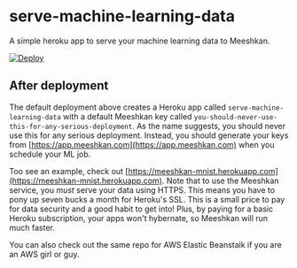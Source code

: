 # serve-machine-learning-data
A simple heroku app to serve your machine learning data to Meeshkan.

[![Deploy](https://www.herokucdn.com/deploy/button.svg)](https://heroku.com/deploy?template=https://github.com/meeshkan/serve-machine-learning-data)

## After deployment
The default deployment above creates a Heroku app called `serve-machine-learning-data` with a default Meeshkan key called `you-should-never-use-this-for-any-serious-deployment`. As the name suggests, you should never use this for any serious deployment.  Instead, you should generate your keys from [https://app.meeshkan.com](https://app.meeshkan.com) when you schedule your ML job.

Too see an example, check out [https://meeshkan-mnist.herokuapp.com](https://meeshkan-mnist.herokuapp.com).  Note that to use the Meeshkan service, you *must* serve your data using HTTPS.  This means you have to pony up seven bucks a month for Heroku's SSL.  This is a small price to pay for data security and a good habit to get into!  Plus, by paying for a basic Heroku subscription, your apps won't hybernate, so Meeshkan will run much faster.

You can also check out the same repo for AWS Elastic Beanstalk if you are an AWS girl or guy.
